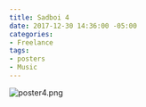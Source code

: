 ```yaml
---
title: Sadboi 4
date: 2017-12-30 14:36:00 -05:00
categories:
- Freelance
tags:
- posters
- Music
---
```


![poster4.png](/uploads/poster4.png)